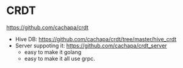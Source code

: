 # CRDT

https://github.com/cachapa/crdt
- Hive DB: https://github.com/cachapa/crdt/tree/master/hive_crdt 
- Server suppoting it: https://github.com/cachapa/crdt_server
	- easy to make it golang
	- easy to make it all use grpc.

